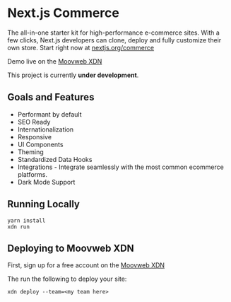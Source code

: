 # Next.js Commerce

The all-in-one starter kit for high-performance e-commerce sites. With a few clicks, Next.js developers can clone, deploy and fully customize their own store.
Start right now at [nextjs.org/commerce](https://nextjs.org/commerce)

Demo live on the [Moovweb XDN](https://moovweb-docs-nextjs-commerce-default.moovweb-edge.io/)

This project is currently <b>under development</b>.

## Goals and Features

- Performant by default
- SEO Ready
- Internationalization
- Responsive
- UI Components
- Theming
- Standardized Data Hooks
- Integrations - Integrate seamlessly with the most common ecommerce platforms.
- Dark Mode Support

## Running Locally

```
yarn install
xdn run
```

## Deploying to Moovweb XDN

First, sign up for a free account on the [Moovweb XDN](https://moovweb.app/signup)

The run the following to deploy your site:

```
xdn deploy --team=<my team here>
```
